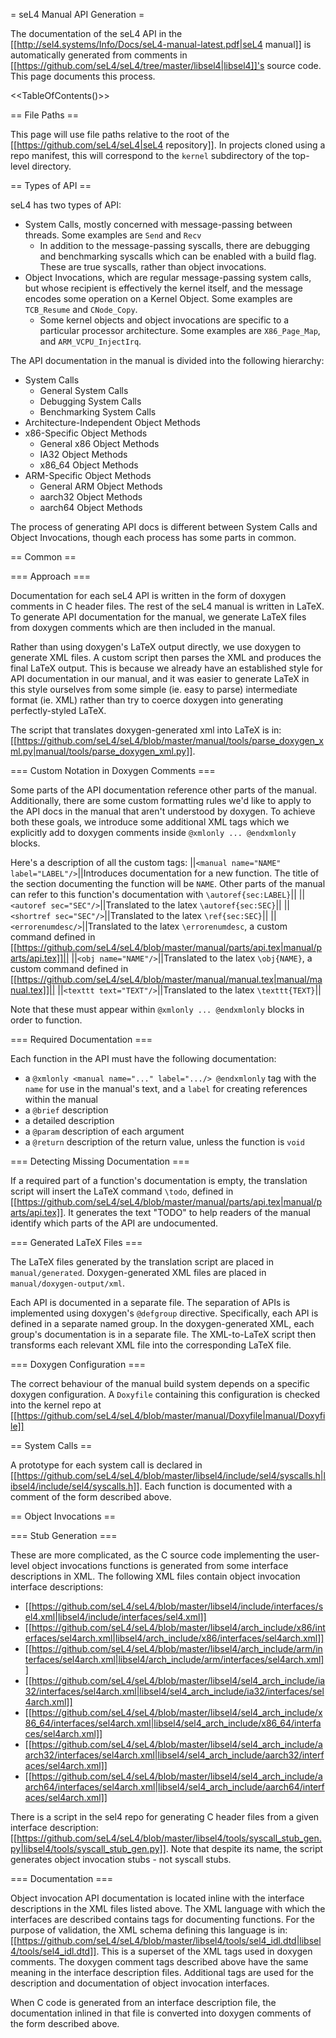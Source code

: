 = seL4 Manual API Generation =

The documentation of the seL4 API in the [[http://sel4.systems/Info/Docs/seL4-manual-latest.pdf|seL4 manual]] is automatically generated from comments in [[https://github.com/seL4/seL4/tree/master/libsel4|libsel4]]'s source code. This page documents this process.

<<TableOfContents()>>

== File Paths ==

This page will use file paths relative to the root of the [[https://github.com/seL4/seL4|seL4 repository]]. In projects cloned using a repo manifest, this will correspond to the `kernel` subdirectory of the top-level directory.

== Types of API ==

seL4 has two types of API:
 * System Calls, mostly concerned with message-passing between threads. Some examples are `Send` and `Recv`
   * In addition to the message-passing syscalls, there are debugging and benchmarking syscalls which can be enabled with a build flag. These are true syscalls, rather than object invocations.
 * Object Invocations, which are regular message-passing system calls, but whose recipient is effectively the kernel itself, and the message encodes some operation on a Kernel Object. Some examples are `TCB_Resume` and `CNode_Copy`.
   * Some kernel objects and object invocations are specific to a particular processor architecture. Some examples are `X86_Page_Map`, and `ARM_VCPU_InjectIrq`.

The API documentation in the manual is divided into the following hierarchy:
 * System Calls
   * General System Calls
   * Debugging System Calls
   * Benchmarking System Calls
 * Architecture-Independent Object Methods
 * x86-Specific Object Methods
   * General x86 Object Methods
   * IA32 Object Methods
   * x86_64 Object Methods
 * ARM-Specific Object Methods
   * General ARM Object Methods
   * aarch32 Object Methods
   * aarch64 Object Methods

The process of generating API docs is different between System Calls and Object Invocations, though each process has some parts in common.

== Common ==

=== Approach ===

Documentation for each seL4 API is written in the form of doxygen comments in C header files. The rest of the seL4 manual is written in LaTeX. To generate API documentation for the manual, we generate LaTeX files from doxygen comments which are then included in the manual.

Rather than using doxygen's LaTeX output directly, we use doxygen to generate XML files. A custom script then parses the XML and produces the final LaTeX output. This is because we already have an established style for API documentation in our manual, and it was easier to generate LaTeX in this style ourselves from some simple (ie. easy to parse) intermediate format (ie. XML) rather than try to coerce doxygen into generating perfectly-styled LaTeX.

The script that translates doxygen-generated xml into LaTeX is in: [[https://github.com/seL4/seL4/blob/master/manual/tools/parse_doxygen_xml.py|manual/tools/parse_doxygen_xml.py]].

=== Custom Notation in Doxygen Comments ===

Some parts of the API documentation reference other parts of the manual. Additionally, there are some custom formatting rules we'd like to apply to the API docs in the manual that aren't understood by doxygen. To achieve both these goals, we introduce some additional XML tags which we explicitly add to doxygen comments inside `@xmlonly ... @endxmlonly` blocks.

Here's a description of all the custom tags:
||`<manual name="NAME" label="LABEL"/>`||Introduces documentation for a new function. The title of the section documenting the function will be `NAME`. Other parts of the manual can refer to this function's documentation with `\autoref{sec:LABEL}`||
||`<autoref sec="SEC"/>`||Translated to the latex `\autoref{sec:SEC}`||
||`<shortref sec="SEC"/>`||Translated to the latex `\ref{sec:SEC}`||
||`<errorenumdesc/>`||Translated to the latex `\errorenumdesc`, a custom command defined in [[https://github.com/seL4/seL4/blob/master/manual/parts/api.tex|manual/parts/api.tex]]||
||`<obj name="NAME"/>`||Translated to the latex `\obj{NAME}`, a custom command defined in [[https://github.com/seL4/seL4/blob/master/manual/manual.tex|manual/manual.tex]]||
||`<texttt text="TEXT"/>`||Translated to the latex `\texttt{TEXT}`||

Note that these must appear within `@xmlonly ... @endxmlonly` blocks in order to function.

=== Required Documentation ===

Each function in the API must have the following documentation:
 * a `@xmlonly <manual name="..." label=".../> @endxmlonly` tag with the `name` for use in the manual's text, and a `label` for creating references within the manual
 * a `@brief` description
 * a detailed description
 * a `@param` description of each argument
 * a `@return` description of the return value, unless the function is `void`

=== Detecting Missing Documentation ===

If a required part of a function's documentation is empty, the translation script will insert the LaTeX command `\todo`, defined in [[https://github.com/seL4/seL4/blob/master/manual/parts/api.tex|manual/parts/api.tex]]. It generates the text "TODO" to help readers of the manual identify which parts of the API are undocumented.

=== Generated LaTeX Files ===

The LaTeX files generated by the translation script are placed in `manual/generated`. Doxygen-generated XML files are placed in `manual/doxygen-output/xml`.

Each API is documented in a separate file. The separation of APIs is implemented using doxygen's `@defgroup` directive. Specifically, each API is defined in a separate named group. In the doxygen-generated XML, each group's documentation is in a separate file. The XML-to-LaTeX script then transforms each relevant XML file into the corresponding LaTeX file.

=== Doxygen Configuration ===

The correct behaviour of the manual build system depends on a specific doxygen configuration. A `Doxyfile` containing this configuration is checked into the kernel repo at [[https://github.com/seL4/seL4/blob/master/manual/Doxyfile|manual/Doxyfile]]

== System Calls ==

A prototype for each system call is declared in [[https://github.com/seL4/seL4/blob/master/libsel4/include/sel4/syscalls.h|libsel4/include/sel4/syscalls.h]]. Each function is documented with a comment of the form described above.

== Object Invocations ==

=== Stub Generation ===

These are more complicated, as the C source code implementing the user-level object invocations functions is generated from some interface descriptions in XML. The following XML files contain object invocation interface descriptions:
 * [[https://github.com/seL4/seL4/blob/master/libsel4/include/interfaces/sel4.xml|libsel4/include/interfaces/sel4.xml]]
 * [[https://github.com/seL4/seL4/blob/master/libsel4/arch_include/x86/interfaces/sel4arch.xml|libsel4/arch_include/x86/interfaces/sel4arch.xml]]
 * [[https://github.com/seL4/seL4/blob/master/libsel4/arch_include/arm/interfaces/sel4arch.xml|libsel4/arch_include/arm/interfaces/sel4arch.xml]]
 * [[https://github.com/seL4/seL4/blob/master/libsel4/sel4_arch_include/ia32/interfaces/sel4arch.xml|libsel4/sel4_arch_include/ia32/interfaces/sel4arch.xml]]
 * [[https://github.com/seL4/seL4/blob/master/libsel4/sel4_arch_include/x86_64/interfaces/sel4arch.xml|libsel4/sel4_arch_include/x86_64/interfaces/sel4arch.xml]]
 * [[https://github.com/seL4/seL4/blob/master/libsel4/sel4_arch_include/aarch32/interfaces/sel4arch.xml|libsel4/sel4_arch_include/aarch32/interfaces/sel4arch.xml]]
 * [[https://github.com/seL4/seL4/blob/master/libsel4/sel4_arch_include/aarch64/interfaces/sel4arch.xml|libsel4/sel4_arch_include/aarch64/interfaces/sel4arch.xml]]

There is a script in the sel4 repo for generating C header files from a given interface description: [[https://github.com/seL4/seL4/blob/master/libsel4/tools/syscall_stub_gen.py|libsel4/tools/syscall_stub_gen.py]].
Note that despite its name, the script generates object invocation stubs - not syscall stubs.

=== Documentation ===

Object invocation API documentation is located inline with the interface descriptions in the XML files listed above. The XML language with which the interfaces are described contains tags for documenting functions. For the purpose of validation, the XML schema defining this language is in: [[https://github.com/seL4/seL4/blob/master/libsel4/tools/sel4_idl.dtd|libsel4/tools/sel4_idl.dtd]]. This is a superset of the XML tags used in doxygen comments. The doxygen comment tags described above have the same meaning in the interface description files. Additional tags are used for the description and documentation of object invocation interfaces.

When C code is generated from an interface description file, the documentation inlined in that file is converted into doxygen comments of the form described above.
